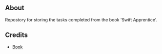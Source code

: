 ## About
Repostory for storing the tasks completed from the book 'Swift Apprentice'.

## Credits
* [Book](https://www.raywenderlich.com/books/swift-apprentice/v6.0)
